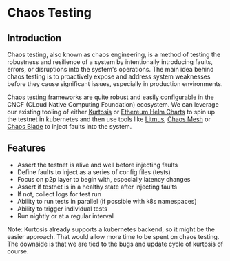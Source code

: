 # Chaos Testing

## Introduction
Chaos testing, also known as chaos engineering, is a method of testing the robustness and resilience of a system by 
intentionally introducing faults, errors, or disruptions into the system's operations. 
The main idea behind chaos testing is to proactively expose and address system weaknesses before they cause significant 
issues, especially in production environments.

Chaos testing frameworks are quite robust and easily configurable in the CNCF (CLoud Native Computing Foundation) ecosystem.
We can leverage our existing tooling of either [Kurtosis](https://www.kurtosis.com/) or [Ethereum Helm Charts](https://github.com/ethpandaops/ethereum-helm-charts/)
to spin up the testnet in kubernetes and then use tools like [Litmus](https://litmuschaos.io/), [Chaos Mesh](https://chaos-mesh.org/)
or [Chaos Blade](https://chaosblade.io/en/) to inject faults into the system.

## Features
- Assert the testnet is alive and well before injecting faults
- Define faults to inject as a series of config files (tests)
- Focus on p2p layer to begin with, especially latency changes
- Assert if testnet is in a healthy state after injecting faults
- If not, collect logs for test run
- Ability to run tests in parallel (if possible with k8s namespaces)
- Ability to trigger individual tests
- Run nightly or at a regular interval

Note: Kurtosis already supports a kubernetes backend, so it might be the easier approach. That would allow more time to be
spent on chaos testing. The downside is that we are tied to the bugs and update cycle of kurtosis of course. 